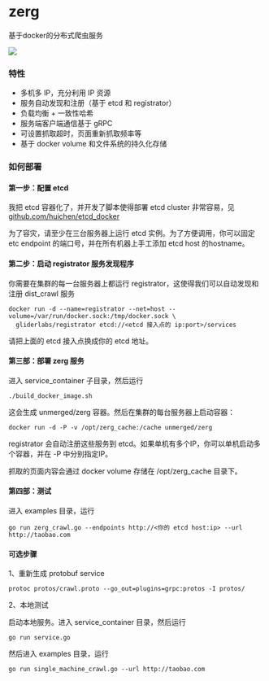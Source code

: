 # zerg
基于docker的分布式爬虫服务

![](https://raw.github.com/huichen/zerg/master/doc/zerg.png)

### 特性

* 多机多 IP，充分利用 IP 资源
* 服务自动发现和注册（基于 etcd 和 registrator）
* 负载均衡 + 一致性哈希
* 服务端客户端通信基于 gRPC
* 可设置抓取超时，页面重新抓取频率等
* 基于 docker volume 和文件系统的持久化存储

### 如何部署

#### 第一步：配置 etcd

我把 etcd 容器化了，并开发了脚本使得部署 etcd cluster 非常容易，见 [github.com/huichen/etcd_docker](https://github.com/huichen/etcd_docker)

为了容灾，请至少在三台服务器上运行 etcd 实例。为了方便调用，你可以固定 etc endpoint 的端口号，并在所有机器上手工添加 etcd host 的hostname。

#### 第二步：启动 registrator 服务发现程序

你需要在集群的每一台服务器上都运行 registrator，这使得我们可以自动发现和注册 dist_crawl 服务

```
docker run -d --name=registrator --net=host --volume=/var/run/docker.sock:/tmp/docker.sock \
  gliderlabs/registrator etcd://<etcd 接入点的 ip:port>/services
```

请把上面的 etcd 接入点换成你的 etcd 地址。

#### 第三部：部署 zerg 服务

进入 service_container 子目录，然后运行

```
./build_docker_image.sh
```

这会生成 unmerged/zerg 容器。然后在集群的每台服务器上启动容器：

```
docker run -d -P -v /opt/zerg_cache:/cache unmerged/zerg
```

registrator 会自动注册这些服务到 etcd。如果单机有多个IP，你可以单机启动多个容器，并在 -P 中分别指定IP。

抓取的页面内容会通过 docker volume 存储在 /opt/zerg_cache 目录下。

#### 第四部：测试

进入 examples 目录，运行

```
go run zerg_crawl.go --endpoints http://<你的 etcd host:ip> --url http://taobao.com
```

#### 可选步骤

1、重新生成 protobuf service

```
protoc protos/crawl.proto --go_out=plugins=grpc:protos -I protos/
```

2、本地测试

启动本地服务。进入 service_container 目录，然后运行

```
go run service.go
```

然后进入 examples 目录，运行

```
go run single_machine_crawl.go --url http://taobao.com
```
